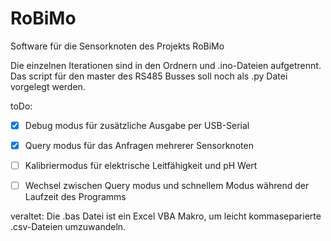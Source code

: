 # RoBiMo
 
Software für die Sensorknoten des Projekts RoBiMo

Die einzelnen Iterationen sind in den Ordnern und .ino-Dateien aufgetrennt. Das script für den master des RS485 Busses soll noch als .py Datei vorgelegt werden.

toDo:
- [x] Debug modus für zusätzliche Ausgabe per USB-Serial
- [x] Query modus für das Anfragen mehrerer Sensorknoten
- [ ] Kalibriermodus für elektrische Leitfähigkeit und pH Wert
- [ ] Wechsel zwischen Query modus und schnellem Modus während der Laufzeit des Programms 


veraltet: Die .bas Datei ist ein Excel VBA Makro, um leicht kommaseparierte .csv-Dateien umzuwandeln.
